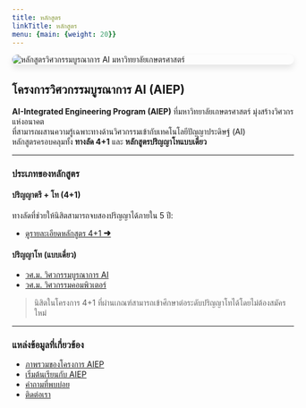 ```yaml
---
title: หลักสูตร
linkTitle: หลักสูตร
menu: {main: {weight: 20}}
---
```



<img src="/img/banners/aiep-academics.png"
     alt="หลักสูตรวิศวกรรมบูรณาการ AI มหาวิทยาลัยเกษตรศาสตร์"
     style="max-width: 100%; height: auto; margin: 0 0 2rem 0; border-radius: 1rem; box-shadow: 0 6px 12px rgba(0,0,0,0.1); display: block;" />

## โครงการวิศวกรรมบูรณาการ AI (AIEP)

**AI-Integrated Engineering Program (AIEP)** ที่มหาวิทยาลัยเกษตรศาสตร์ มุ่งสร้างวิศวกรแห่งอนาคต  
ที่สามารถผสานความรู้เฉพาะทางด้านวิศวกรรมเข้ากับเทคโนโลยีปัญญาประดิษฐ์ (AI)  
หลักสูตรครอบคลุมทั้ง **ทางลัด 4+1** และ **หลักสูตรปริญญาโทแบบเดี่ยว**

---

###  ประเภทของหลักสูตร

####  ปริญญาตรี + โท (4+1)

ทางลัดที่ช่วยให้นิสิตสามารถจบสองปริญญาได้ภายใน 5 ปี:
- [ดูรายละเอียดหลักสูตร 4+1 ➜](/th/docs/4plus1/)

####  ปริญญาโท (แบบเดี่ยว)

- [วศ.ม. วิศวกรรมบูรณาการ AI](/th/docs/master/aieng/)
- [วศ.ม. วิศวกรรมคอมพิวเตอร์](/th/docs/master/computer/)

> นิสิตในโครงการ 4+1 ที่ผ่านเกณฑ์สามารถเข้าศึกษาต่อระดับปริญญาโทได้โดยไม่ต้องสมัครใหม่

---

###  แหล่งข้อมูลที่เกี่ยวข้อง

- [ภาพรวมของโครงการ AIEP](/th/overview/)
- [เริ่มต้นเรียนกับ AIEP](/th/docs/getting-started/)
- [คำถามที่พบบ่อย](/th/docs/faq/)
- [ติดต่อเรา](/th/contact/)
